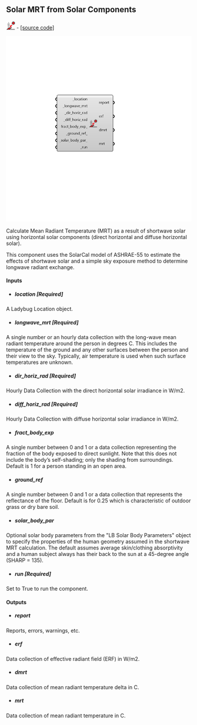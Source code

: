 ## Solar MRT from Solar Components
![](../../images/icons/Solar_MRT_from_Solar_Components.png) - [[source code]](https://github.com/ladybug-tools/ladybug-grasshopper/blob/master/ladybug_grasshopper/src//LB%20Solar%20MRT%20from%20Solar%20Components.py)

![](../../images/components/Solar_MRT_from_Solar_Components.png)

Calculate Mean Radiant Temperature (MRT) as a result of shortwave solar using
 horizontal solar components (direct horizontal and diffuse horizontal solar).
 

This component uses the SolarCal model of ASHRAE-55 to estimate the effects
 of shortwave solar and a simple sky exposure method to determine longwave
 radiant exchange.
 



#### Inputs
* ##### location [Required]
A Ladybug Location object. 
* ##### longwave_mrt [Required]
A single number or an hourly data collection with the long-wave mean radiant temperature around the person in degrees C. This includes the temperature of the ground and any other surfaces between the person and their view to the sky. Typically, air temperature is used when such surface temperatures are unknown. 
* ##### dir_horiz_rad [Required]
Hourly Data Collection with the direct horizontal solar irradiance in W/m2. 
* ##### diff_horiz_rad [Required]
Hourly Data Collection with diffuse horizontal solar irradiance in W/m2. 
* ##### fract_body_exp 
A single number between 0 and 1 or a data collection representing the fraction of the body exposed to direct sunlight. Note that this does not include the body’s self-shading; only the shading from surroundings. Default is 1 for a person standing in an open area. 
* ##### ground_ref 
A single number between 0 and 1 or a data collection that represents the reflectance of the floor. Default is for 0.25 which is characteristic of outdoor grass or dry bare soil. 
* ##### solar_body_par 
Optional solar body parameters from the "LB Solar Body Parameters" object to specify the properties of the human geometry assumed in the shortwave MRT calculation. The default assumes average skin/clothing absorptivity and a human subject always has their back to the sun at a 45-degree angle (SHARP = 135). 
* ##### run [Required]
Set to True to run the component. 

#### Outputs
* ##### report
Reports, errors, warnings, etc. 
* ##### erf
Data collection of effective radiant field (ERF) in W/m2. 
* ##### dmrt
Data collection of mean radiant temperature delta in C. 
* ##### mrt
Data collection of mean radiant temperature in C. 